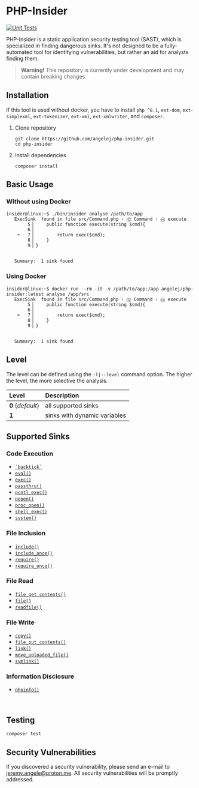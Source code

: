 # PHP-Insider
[![Unit Tests](https://github.com/angelej/php-insider/actions/workflows/tests.yml/badge.svg)](https://github.com/angelej/php-insider/actions/workflows/tests.yml)

PHP-Insider is a static application security testing tool (SAST), which is specialized in finding dangerous sinks.
It's not designed to be a fully-automated tool for identifying vulnerabilities, but rather an aid for analysts finding them.

> **Warning!** This repository is currently under development and may contain breaking changes.

## Installation
If this tool is used without docker, you have to install `php ^8.1`, `ext-dom`, `ext-simplexml`, `ext-tokenizer`, `ext-xml`, `ext-xmlwriter`, and `composer`.
1. Clone repository
    ```shell
    git clone https://github.com/angelej/php-insider.git
    cd php-insider
    ```
2. Install dependencies
    ```shell
    composer install
    ```

## Basic Usage
### Without using Docker
```shell
insider@linux:~$ ./bin/insider analyse /path/to/app
   ExecSink  found in file src/Command.php › Ⓒ Command › ⓜ execute 
        5▕     public function execute(string $cmd){
        6▕ 
    ➜   7▕         return exec($cmd);
        8▕     }
        9▕ }


   Summary:  1 sink found
```

### Using Docker
```shell
insider@linux:~$ docker run --rm -it -v /path/to/app:/app angelej/php-insider:latest analyse /app/src
   ExecSink  found in file src/Command.php › Ⓒ Command › ⓜ execute 
        5▕     public function execute(string $cmd){
        6▕ 
    ➜   7▕         return exec($cmd);
        8▕     }
        9▕ }


   Summary:  1 sink found
```

## Level
The level can be defined using the `-l|--level` command option.
The higher the level, the more selective the analysis.

| Level              | Description                                |
|:-------------------|:-------------------------------------------|
| **0**  (_default_) | all supported sinks                        | 
| **1**              | sinks with dynamic variables               | 

## Supported Sinks
### Code Execution
- [`` `backtick` ``](https://www.php.net/manual/en/language.operators.execution)
- [`eval()`](https://www.php.net/manual/en/function.eval)
- [`exec()`](https://www.php.net/manual/en/function.exec)
- [`passthru()`](https://www.php.net/manual/en/function.passthru)
- [`pcntl_exec()`](https://www.php.net/manual/en/function.pcntl-exec)
- [`popen()`](https://www.php.net/manual/en/function.popen)
- [`proc_open()`](https://www.php.net/manual/en/function.proc-open)
- [`shell_exec()`](https://www.php.net/manual/en/function.shell-exec)
- [`system()`](https://www.php.net/manual/en/function.system)

### File Inclusion
- [`include()`](https://www.php.net/manual/en/function.include)
- [`include_once()`](https://www.php.net/manual/en/function.include-once)
- [`require()`](https://www.php.net/manual/en/function.require)
- [`require_once()`](https://www.php.net/manual/en/function.require-once)

### File Read
- [`file_get_contents()`](https://www.php.net/manual/en/function.file-get-contents)
- [`file()`](https://www.php.net/manual/en/function.file)
- [`readfile()`](https://www.php.net/manual/en/function.readfile)

### File Write
- [`copy()`](https://www.php.net/manual/en/function.copy)
- [`file_put_contents()`](https://www.php.net/manual/en/function.file-put-contents)
- [`link()`](https://www.php.net/manual/en/function.link)
- [`move_uploaded_file()`](https://www.php.net/manual/en/function.move-uploaded-file)
- [`symlink()`](https://www.php.net/manual/en/function.symlink)

### Information Disclosure
- [`phpinfo()`](https://www.php.net/manual/en/function.phpinfo)

<br/>

## Testing
```shell
composer test
```

## Security Vulnerabilities
If you discovered a security vulnerability, please send an e-mail to [jeremy.angele@proton.me](mailto:jeremy.angele@proton.me). All security vulnerabilities will be promptly addressed.
